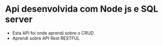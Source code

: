 # Api desenvolvida com Node js e SQL server

- Esta API foi onde aprendi sobre o CRUD
- Aprendi sobre API Rest RESTFUL
